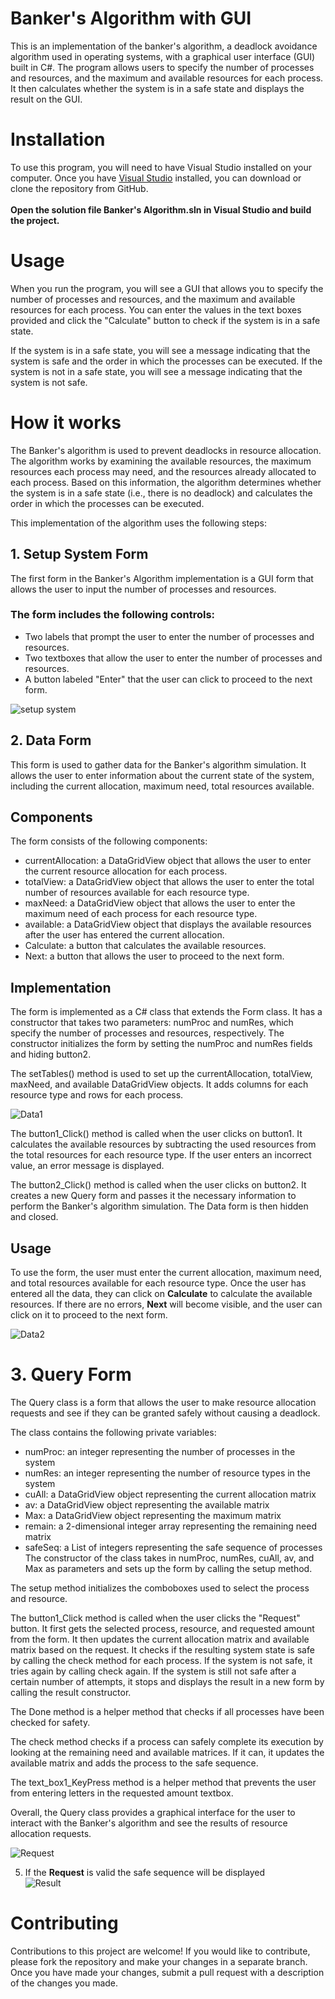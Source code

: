 # Banker's Algorithm with GUI
This is an implementation of the banker's algorithm, a deadlock avoidance algorithm used in operating systems, with a graphical user interface (GUI) built in C#. The program allows users to specify the number of processes and resources, and the maximum and available resources for each process. It then calculates whether the system is in a safe state and displays the result on the GUI.
# Installation
To use this program, you will need to have Visual Studio installed on your computer. Once you have [Visual Studio](https://visualstudio.microsoft.com/) installed, you can download or clone the repository from GitHub. <br /><br />
**Open the solution file Banker's Algorithm.sln in Visual Studio and build the project.**
# Usage
When you run the program, you will see a GUI that allows you to specify the number of processes and resources, and the maximum and available resources for each process. You can enter the values in the text boxes provided and click the "Calculate" button to check if the system is in a safe state.

If the system is in a safe state, you will see a message indicating that the system is safe and the order in which the processes can be executed. If the system is not in a safe state, you will see a message indicating that the system is not safe.

# How it works

The Banker's algorithm is used to prevent deadlocks in resource allocation. The algorithm works by examining the available resources, the maximum resources each process may need, and the resources already allocated to each process. Based on this information, the algorithm determines whether the system is in a safe state (i.e., there is no deadlock) and calculates the order in which the processes can be executed.

This implementation of the algorithm uses the following steps:

## 1. Setup System Form
The first form in the Banker's Algorithm implementation is a GUI form that allows the user to input the number of processes and resources. <br />
### The form includes the following controls:
- Two labels that prompt the user to enter the number of processes and resources. <br/>
- Two textboxes that allow the user to enter the number of processes and resources. <br/>
- A button labeled "Enter" that the user can click to proceed to the next form. <br/>

![setup system](/Screenshots/setup_system.png)<br />

## 2. Data Form<br/>
This form is used to gather data for the Banker's algorithm simulation. It allows the user to enter information about the current state of the system, including the current allocation, maximum need, total resources available.

## Components
The form consists of the following components:

- currentAllocation: a DataGridView object that allows the user to enter the current resource allocation for each process.
- totalView: a DataGridView object that allows the user to enter the total number of resources available for each resource type.
- maxNeed: a DataGridView object that allows the user to enter the maximum need of each process for each resource type.
- available: a DataGridView object that displays the available resources after the user has entered the current allocation.
- Calculate: a button that calculates the available resources.
- Next: a button that allows the user to proceed to the next form.
## Implementation
The form is implemented as a C# class that extends the Form class. It has a constructor that takes two parameters: numProc and numRes, which specify the number of processes and resources, respectively. The constructor initializes the form by setting the numProc and numRes fields and hiding button2.

The setTables() method is used to set up the currentAllocation, totalView, maxNeed, and available DataGridView objects. It adds columns for each resource type and rows for each process.

![Data1](/Screenshots/Data1.png)<br />

The button1_Click() method is called when the user clicks on button1. It calculates the available resources by subtracting the used resources from the total resources for each resource type. If the user enters an incorrect value, an error message is displayed.

The button2_Click() method is called when the user clicks on button2. It creates a new Query form and passes it the necessary information to perform the Banker's algorithm simulation. The Data form is then hidden and closed.

## Usage
To use the form, the user must enter the current allocation, maximum need, and total resources available for each resource type. Once the user has entered all the data, they can click on **Calculate** to calculate the available resources. If there are no errors, **Next** will become visible, and the user can click on it to proceed to the next form.

![Data2](/Screenshots/Data2.png)<br />

# 3. Query Form<br />
The Query class is a form that allows the user to make resource allocation requests and see if they can be granted safely without causing a deadlock.

The class contains the following private variables:

- numProc: an integer representing the number of processes in the system
- numRes: an integer representing the number of resource types in the system
- cuAll: a DataGridView object representing the current allocation matrix
- av: a DataGridView object representing the available matrix
- Max: a DataGridView object representing the maximum matrix
- remain: a 2-dimensional integer array representing the remaining need matrix
- safeSeq: a List of integers representing the safe sequence of processes
The constructor of the class takes in numProc, numRes, cuAll, av, and Max as parameters and sets up the form by calling the setup method.

The setup method initializes the comboboxes used to select the process and resource.

The button1_Click method is called when the user clicks the "Request" button. It first gets the selected process, resource, and requested amount from the form. It then updates the current allocation matrix and available matrix based on the request. It checks if the resulting system state is safe by calling the check method for each process. If the system is not safe, it tries again by calling check again. If the system is still not safe after a certain number of attempts, it stops and displays the result in a new form by calling the result constructor.

The Done method is a helper method that checks if all processes have been checked for safety.

The check method checks if a process can safely complete its execution by looking at the remaining need and available matrices. If it can, it updates the available matrix and adds the process to the safe sequence.

The text_box1_KeyPress method is a helper method that prevents the user from entering letters in the requested amount textbox.

Overall, the Query class provides a graphical interface for the user to interact with the Banker's algorithm and see the results of resource allocation requests.

![Request](/Screenshots/Request.png)<br />

5. If the **Request** is valid the safe sequence will be displayed<br />
![Result](/Screenshots/Result.png)<br />

# Contributing
Contributions to this project are welcome! If you would like to contribute, please fork the repository and make your changes in a separate branch. Once you have made your changes, submit a pull request with a description of the changes you made.
